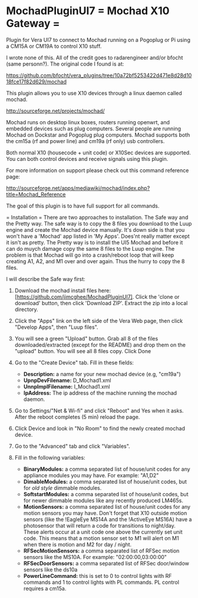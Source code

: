 # MochadPluginUI7   = Mochad X10 Gateway =

Plugin for Vera UI7 to connect to Mochad running on a Pogoplug or Pi using a CM15A or CM19A to control X10 stuff.

I wrote none of this.  All of the credit goes to radarengineer and/or bfocht (same personn?).  The original code I found is at:

https://github.com/bfocht/vera_plugins/tree/10a72bf5253422d471e8d28d1018fce17f82d629/mochad

This plugin allows you to use X10 devices through a linux daemon called mochad.

http://sourceforge.net/projects/mochad/

Mochad runs on desktop linux boxes, routers running openwrt, and embedded devices such as plug computers. Several people are running Mochad on Dockstar and Pogoplug plug computers. Mochad supports both the cm15a (rf and power line) and cm19a (rf only) usb controllers.

Both normal X10 (housecode + unit code) or X10Sec devices are supported. You can both control devices and receive signals using this plugin.

For more information on support please check out this command reference page:

http://sourceforge.net/apps/mediawiki/mochad/index.php?title=Mochad_Reference

The goal of this plugin is to have full support for all commands.

= Installation = 
There are two approaches to installation.  The Safe way and the Pretty way.
The safe way is to copy the 8 files you download to the Luup engine and create the Mochad device manually.  It's down side is that you won't have a 'Mochad' app listed in 'My Apps'.  Does'nt really matter except it isn't as pretty.
The Pretty way is to install the UI5 Mochad and before it can do muych damage copy the same 8 files to the Luup engine.  The problem is that Mochad will go into a crash/reboot loop that will keep creating A1, A2, and M1 over and over again.  Thus the hurry to copy the 8 files.

I will describe the Safe way first:

1. Download the mochad install files here: [https://github.com/jimcghee/MochadPluginUI7]. Click the 'clone or download' button, then click 'Download ZIP'.  Extract the zip into a local directory.

2. Click the "Apps" link on the left side of the Vera Web page, then click "Develop Apps", then "Luup files".

3. You will see a green "Upload" button.  Grab all 8 of the files downloaded/extracted (except for the README) and drop them on the "upload" button.  You will see all 8 files copy.  Click Done

4. Go to the "Create Device" tab. Fill in these fields:
    * **Description:** a name for your new mochad device (e.g, "cm19a")
    * **UpnpDevFilename:** D_Mochad1.xml
    * **UnnpImplFilename:** I_Mochad1.xml
    * **IpAddress:** The ip address of the machine running the mochad daemon.

5. Go to Settings/"Net & Wi-fi" and click "Reboot" and Yes when it asks. After the reboot completes (5 min) reload the page.

6. Click Device and look in "No Room" to find the newly created mochad device.

7. Go to the "Advanced" tab and click "Variables".

8. Fill in the following variables:
    * **BinaryModules:** a comma separated list of house/unit codes for any appliance modules you may have. For example: "A1,D2"
    * **DimableModules:** a comma separated list of house/unit codes, but for *old style* dimmable modules.
    * **SoftstartModules:** a comma separated list of house/unit codes, but for newer dimmable modules like any recently produced LM465s.
    * **MotionSensors:** a comma separated list of house/unit codes for any motion sensors you may have. Don't forget that X10 outside motion sensors (like the !EagleEye MS14A and the !ActiveEye MS16A) have a photosensor that will return a code for transitions to night/day. These alerts occur at a unit code one above the currently set unit code. This means that a motion sensor set to M1 will alert on M1 when there is motion and M2 for day / night.
    * **RFSecMotionSensors:** a comma separated list of RFSec motion sensors like the MS10A. For example: "02:00:00,03:00:00"
    * **RFSecDoorSensors:**  a comma separated list of RFSec door/window sensors like the ds10a
    * **PowerLineCommand:** this is set to 0 to control lights with RF commands and 1 to control lights with PL commands. PL control requires a cm15a.
